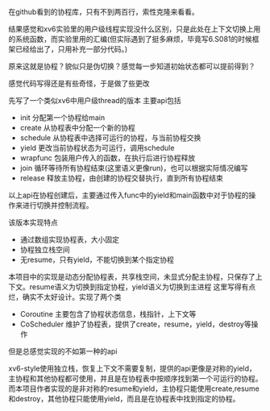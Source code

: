 在github看到的协程库，只有不到两百行，索性克隆来看看。

结果感觉和xv6实验里的用户级线程实现没什么区别，只是此处在上下文切换上用的系统函数，而实验里用的汇编(但实际遇到了挺多麻烦，毕竟写6.S081的时候框架已经给出了，只用补充一部分代码。)


原来这就是协程？貌似只是伪切换？感觉每一步知道初始状态都可以提前得到？

感觉代码写得还是有些奇怪，于是做了些更改


先写了一个类似xv6中用户级thread的版本
主要api包括
- init 分配第一个协程给main
- create 从协程表中分配一个新的协程
- schedule 从协程表中选择可运行的协程，与当前协程交换
- yield 更改当前协程状态为可运行，调用schedule
- wrapfunc 包装用户传入的函数，在执行后进行协程释放
- join 循环等待所有协程结束(这里语义更像run)，也可以根据实际情况编写
- release 释放主协程，由创建的协程交替执行，直到所有协程结束

以上api在协程创建后，主要通过传入func中的yield和main函数中对于协程的操作来进行切换并控制流程。

该版本实现特点
- 通过数组实现协程表，大小固定
- 协程独立栈空间
- 无resume，只有yield，不能切换到某个指定协程

本项目中的实现是动态分配协程表，共享栈空间，未显式分配主协程，只保存了上下文。resume语义为切换到指定协程，yield语义为切换到主进程
这里写得有点烂，确实不太好设计。实现了两个类
- Coroutine 主要包含了协程状态信息，栈指针，上下文等
- CoScheduler 维护了协程表，提供了create，resume，yield，destroy等操作

但是总感觉实现的不如第一种的api

xv6-style使用独立栈，恢复上下文不需要复制，提供的api更像是对称的yield，主协程和其他协程都可使用，并且是在协程表中按顺序找到第一个可运行的协程。
而本项目作者实现的是非对称的resume和yield，主协程只能使用create,resume和destroy，其他协程只能使用yield，而且是在协程表中找到指定的协程。
